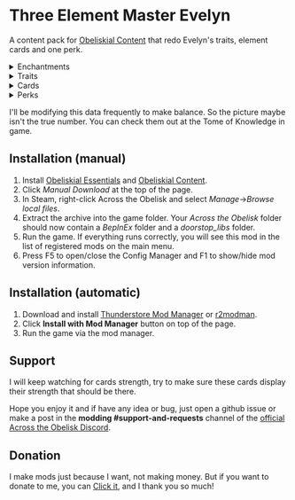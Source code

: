 # Three Element Master Evelyn

A content pack for [Obeliskial Content](https://across-the-obelisk.thunderstore.io/package/meds/Obeliskial_Content/) that redo Evelyn's traits, element cards and one perk.

<details>
<summary>Enchantments</summary>

### Enchantments

![Elemental_Proliferation](Picture/Elemental_Proliferation.png)

![Arcane_Conduit](Picture/Arcane_Conduit.png)

</details>

<details>
<summary>Traits</summary>

### Level 3

Elemental Weaver: Burn on enemy deals 15% of burn charges as fire and lightning damage at beginning of turn too. Chill can reduce 0.3% lightning resistance per charge. Spark on enemies with Burn and Chill applies X Burn and Chill (X equals 30% of its Spark charges) to the enemy and the sides, at the start of the turn.

### Level 5

Elemental Amplifier: Burn, Chill and Spark +2. If enemy has 200 Burn, Chill and Spark charges, suffer 600 Fire, Cold and Lightning damage, then remove all charges.
</details>

<details>
<summary>Cards</summary>

### Cards

![Meteor_Shower](Picture/Meteor_Shower.png)

![Blizzard](Picture/Blizzard.png)

![Electrocute](Picture/Electrocute.png)

And there are 15 more cards. You can check them out in game's Tome of Knowledge.

Cards list: **Blizzard**, **Chain Lightning**, **Disintegrate**, **Electric Discharge**, **Electrocute**, **Elemental Bolt**, **Fireball**, **Flamestrike**, **Grimoire of Flames**, **Ice Comet**, **Ignite**, **Mass Dispel**, **Meteor Shower**, **Meteorite**, **Pyroblast**, **Ray of Frost**, **Searing Nova**, **Shock Nova**
</details>

<details>
<summary>Perks</summary>

### Perks

The fourth of burn perk: Burn on enemies deals double damage if the target have 4 or less curses (Burn included).
</details>

I'll be modifying this data frequently to make balance. So the picture maybe isn't the true number. You can check them out at the Tome of Knowledge in game.

## Installation (manual)

1. Install [Obeliskial Essentials](https://across-the-obelisk.thunderstore.io/package/meds/Obeliskial_Essentials/) and [Obeliskial Content](https://across-the-obelisk.thunderstore.io/package/meds/Obeliskial_Content/).
2. Click _Manual Download_ at the top of the page.
3. In Steam, right-click Across the Obelisk and select _Manage_->_Browse local files_.
4. Extract the archive into the game folder. Your _Across the Obelisk_ folder should now contain a _BepInEx_ folder and a _doorstop\_libs_ folder.
5. Run the game. If everything runs correctly, you will see this mod in the list of registered mods on the main menu.
6. Press F5 to open/close the Config Manager and F1 to show/hide mod version information.

## Installation (automatic)

1. Download and install [Thunderstore Mod Manager](https://www.overwolf.com/app/Thunderstore-Thunderstore_Mod_Manager) or [r2modman](https://across-the-obelisk.thunderstore.io/package/ebkr/r2modman/).
2. Click **Install with Mod Manager** button on top of the page.
3. Run the game via the mod manager.

## Support

I will keep watching for cards strength, try to make sure these cards display their strength that should be there.

Hope you enjoy it and if have any idea or bug, just open a github issue or make a post in the **modding #support-and-requests** channel of the [official Across the Obelisk Discord](https://discord.gg/across-the-obelisk-679706811108163701).

## Donation

I make mods just because I want, not making money. But if you want to donate to me, you can [Click it](https://ko-fi.com/shazixnar), and I thank you so much!
